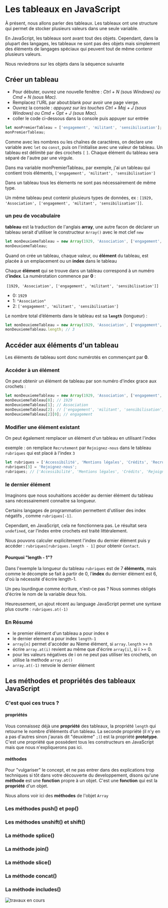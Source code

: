 # Les tableaux en JavaScript

À présent, nous allons parler des tableaux. Les tableaux ont une structure qui permet de stocker plusieurs valeurs dans une seule variable.

En JavaScript, les tableaux sont avant tout des objets. Cependant, dans la plupart des langages, les tableaux ne sont pas des objets mais simplement des éléments de langages spéciaux qui peuvent tout de même contenir plusieurs valeurs.

Nous reviedrons sur les objets dans la séquence suivante

## Créer un tableau
- Pour débuter, ouvrez une nouvelle fenêtre : *Ctrl + N (sous Windows) ou Cmd + N (sous Mac).*
- Remplacez l'URL par about:blank pour avoir une page vierge.
- Ouvrez la console : *appuyez sur les touches Ctrl + Maj + J (sous Windows) ou Cmd + Opt + J (sous Mac).*
- coller le code ci-dessous dans la console puis appuyer sur entrée

```jsx
let monPremierTableau = ['engagement', 'militant', 'sensibilisation'];
monPremierTableau;
```

Comme avec les nombres ou les chaînes de caractères, on declare une variable avec `let` ou `const`, puis on l'initialise avec une valeur de tableau. Un tableau est délimité par des crochets `[` `]`. Chaque élément du tableau sera séparé de l'autre par une virgule.

Dans ma variable monPremierTableau, par exemple, j'ai un tableau qui contient trois éléments, `['engagement', 'militant', 'sensibilisation']`

Dans un tableau tous les élements ne sont pas nécessairement de même type. 

Un même tableau peut contenir plusieurs types de données, ex : `[1929, 'Association', ['engagement', 'militant', 'sensibilisation']]`.

### un peu de vocabulaire
**tableau** est la traduction de l'anglais **array**, une autre facon de déclarer un tableau serait d'utiliser le constructeur `Array()` avec le mot clef `new` 
```jsx
let monDeuxiemeTableau = new Array(1929, 'Association', ['engagement', 'militant', 'sensibilisation'])
monDeuxiemeTableau;
```
Quand on crée un tableau, chaque valeur, ou **élément** du tableau, est placée à un emplacement ou un **index** dans le tableau

Chaque **élément** qui se trouve dans un tableau correspond à un numéro d’**index**. La numérotation commence par **0** :

 `[1929, 'Association', ['engagement', 'militant', 'sensibilisation']]`
 
- 0: `1929`
- 1: `"Association"`
- 2: `['engagement', 'militant', 'sensibilisation']`

Le nombre total d’éléments dans le tableau est sa **`length`** (longueur) :

```jsx
let monDeuxiemeTableau = new Array(1929, 'Association', ['engagement', 'militant', 'sensibilisation'])
monDeuxiemeTableau.length; // 3
```

## Accéder aux éléments d'un tableau
Les éléments de tableau sont donc numérotés en commençant par **0**.

### Accéder à un élément

On peut obtenir un élément de tableau par son numéro d'index grace aux crochets :
```jsx
let monDeuxiemeTableau = new Array(1929, 'Association', ['engagement', 'militant', 'sensibilisation'])
monDeuxiemeTableau[0]; // 1929
monDeuxiemeTableau[1]; // Association
monDeuxiemeTableau[2]; // ['engagement', 'militant', 'sensibilisation']
monDeuxiemeTableau[2][0]; // engagement
```

### Modifier une élément existant
On peut également remplacer un élément d'un tableau en utilisant l'index

exemple : on remplace `Recrutement` par `Rejoignez-nous` dans le tableau `rubriques`  qui est placé à l'index `3`
```jsx
let rubriques = ['Accessibilité', 'Mentions légales', 'Crédits', 'Recrutement', 'Publications', 'Presse',  'Contact']
rubriques[3] = 'Rejoignez-nous';
rubriques; // ['Accessibilité', 'Mentions légales', 'Crédits', 'Rejoignez-nous', 'Publications', 'Presse',  'Contact']
```

### le dernier élément
Imaginons que nous souhaitions accéder au dernier élément du tableau sans nécessairement connaitre sa longueur.

Certains langages de programmation permettent d'utiliser des index négatifs , comme `rubriques[-1]`.

Cependant, en JavaScript, cela ne fonctionnera pas. Le résultat sera `undefined`, car l’index entre crochets est traité littéralement.

Nous pouvons calculer explicitement l'index du dernier élément puis y accéder : `rubriques[rubriques.length - 1]` pour obtenir `Contact`.

#### Pourquoi "length - 1"?
Dans l'exemple la longueur du tableau `rubriques` est de 7 **éléments**, mais comme le décompte se fait à partir de 0, l'**index** du dernier élément est 6, d'où la nécessité d'écrire length-1.

Un peu lourdingue comme écriture, n'est-ce pas ? Nous sommes obligés d'écrire le nom de la variable deux fois.

Heureusement, un ajout récent au language JavaScript permet une syntaxe plus courte : `rubriques.at(-1)` 

### En Résumé
- le premier élément d'un tableau a pour index `0`
- le dernier element a pour index `length-1`
- `array[n]` permet d'accéder au Nieme élément, si `array.length` >= n
- écrire `array.at(i)` revient au même que d'écrire `array[i]`, si i >= 0.
- pour les valeurs négatives de i on ne peut pas utiliser les crochets, on utilise la methode `array.at()`
- `array.at(-1)` renvoie le dernier élément

## Les méthodes et propriétés des tableaux JavaScript
### C'est quoi ces trucs ?
#### propriétés
Vous connaissez déjà une **propriété** des tableaux, la propriété `length` qui retourne le nombre d’éléments d’un tableau. 
La seconde propriété (il n'y en a pas d'autres sinon j'aurais dit "deuxième" `;)`) est la propriété **prototype**.
C'est une propriété que possèdent tous les constructeurs en JavaScript mais que nous n'expliquerons pas ici.
#### méthodes
Pour "vulgariser" le concept, et ne pas entrer dans des explications trop techniques si tôt dans votre découverte du developpement,
disons qu'une **méthode** est une **fonction** propre à un objet. 
C'est une **fonction** qui est la **propriété** d'un objet.

Nous allons voir ici des **méthodes** de l'objet `Array`

### Les méthodes push() et pop()
### Les méthodes unshift() et shift()
### La méthode splice()
### La méthode join()
### La méthode slice()
### La méthode concat()
### La méthode includes()
![travaux en cours](https://www.gifgratis.net/gifs_animes/travaux_en_cours/21.gif "travaux en cours")
